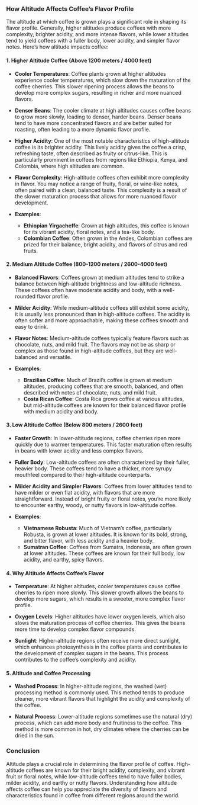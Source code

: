 ### How Altitude Affects Coffee’s Flavor Profile

The altitude at which coffee is grown plays a significant role in shaping its flavor profile. Generally, higher altitudes produce coffees with more complexity, brighter acidity, and more intense flavors, while lower altitudes tend to yield coffees with a fuller body, lower acidity, and simpler flavor notes. Here’s how altitude impacts coffee:

#### 1. **Higher Altitude Coffee (Above 1200 meters / 4000 feet)**

- **Cooler Temperatures**: Coffee plants grown at higher altitudes experience cooler temperatures, which slow down the maturation of the coffee cherries. This slower ripening process allows the beans to develop more complex sugars, resulting in richer and more nuanced flavors.
  
- **Denser Beans**: The cooler climate at high altitudes causes coffee beans to grow more slowly, leading to denser, harder beans. Denser beans tend to have more concentrated flavors and are better suited for roasting, often leading to a more dynamic flavor profile.

- **Higher Acidity**: One of the most notable characteristics of high-altitude coffee is its brighter acidity. This lively acidity gives the coffee a crisp, refreshing taste, often described as fruity or citrus-like. This is particularly prominent in coffees from regions like Ethiopia, Kenya, and Colombia, where high altitudes are common.

- **Flavor Complexity**: High-altitude coffees often exhibit more complexity in flavor. You may notice a range of fruity, floral, or wine-like notes, often paired with a clean, balanced taste. This complexity is a result of the slower maturation process that allows for more nuanced flavor development.

- **Examples**:
  - **Ethiopian Yirgacheffe**: Grown at high altitudes, this coffee is known for its vibrant acidity, floral notes, and a tea-like body.
  - **Colombian Coffee**: Often grown in the Andes, Colombian coffees are prized for their balance, bright acidity, and flavors of citrus and red fruits.

#### 2. **Medium Altitude Coffee (800-1200 meters / 2600-4000 feet)**

- **Balanced Flavors**: Coffees grown at medium altitudes tend to strike a balance between high-altitude brightness and low-altitude richness. These coffees often have moderate acidity and body, with a well-rounded flavor profile.

- **Milder Acidity**: While medium-altitude coffees still exhibit some acidity, it is usually less pronounced than in high-altitude coffees. The acidity is often softer and more approachable, making these coffees smooth and easy to drink.

- **Flavor Notes**: Medium-altitude coffees typically feature flavors such as chocolate, nuts, and mild fruit. The flavors may not be as sharp or complex as those found in high-altitude coffees, but they are well-balanced and versatile.

- **Examples**:
  - **Brazilian Coffee**: Much of Brazil’s coffee is grown at medium altitudes, producing coffees that are smooth, balanced, and often described with notes of chocolate, nuts, and mild fruit.
  - **Costa Rican Coffee**: Costa Rica grows coffee at various altitudes, but mid-altitude coffees are known for their balanced flavor profile with medium acidity and body.

#### 3. **Low Altitude Coffee (Below 800 meters / 2600 feet)**

- **Faster Growth**: In lower-altitude regions, coffee cherries ripen more quickly due to warmer temperatures. This faster maturation often results in beans with lower acidity and less complex flavors.

- **Fuller Body**: Low-altitude coffees are often characterized by their fuller, heavier body. These coffees tend to have a thicker, more syrupy mouthfeel compared to their high-altitude counterparts.

- **Milder Acidity and Simpler Flavors**: Coffees from lower altitudes tend to have milder or even flat acidity, with flavors that are more straightforward. Instead of bright fruity or floral notes, you’re more likely to encounter earthy, woody, or nutty flavors in low-altitude coffee.

- **Examples**:
  - **Vietnamese Robusta**: Much of Vietnam’s coffee, particularly Robusta, is grown at lower altitudes. It is known for its bold, strong, and bitter flavor, with less acidity and a heavier body.
  - **Sumatran Coffee**: Coffees from Sumatra, Indonesia, are often grown at lower altitudes. These coffees are known for their full body, low acidity, and earthy, spicy flavors.

#### 4. **Why Altitude Affects Coffee’s Flavor**

- **Temperature**: At higher altitudes, cooler temperatures cause coffee cherries to ripen more slowly. This slower growth allows the beans to develop more sugars, which results in a sweeter, more complex flavor profile.
  
- **Oxygen Levels**: Higher altitudes have lower oxygen levels, which also slows the maturation process of coffee cherries. This gives the beans more time to develop complex flavor compounds.

- **Sunlight**: Higher-altitude regions often receive more direct sunlight, which enhances photosynthesis in the coffee plants and contributes to the development of complex sugars in the beans. This process contributes to the coffee’s complexity and acidity.

#### 5. **Altitude and Coffee Processing**

- **Washed Process**: In higher-altitude regions, the washed (wet) processing method is commonly used. This method tends to produce cleaner, more vibrant flavors that highlight the acidity and complexity of the coffee.
  
- **Natural Process**: Lower-altitude regions sometimes use the natural (dry) process, which can add more body and fruitiness to the coffee. This method is more common in hot, dry climates where the cherries can be dried in the sun.

### Conclusion

Altitude plays a crucial role in determining the flavor profile of coffee. High-altitude coffees are known for their bright acidity, complexity, and vibrant fruit or floral notes, while low-altitude coffees tend to have fuller bodies, milder acidity, and earthy or nutty flavors. Understanding how altitude affects coffee can help you appreciate the diversity of flavors and characteristics found in coffee from different regions around the world.